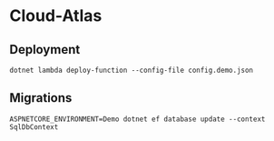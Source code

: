 # Cloud-Atlas

## Deployment

`dotnet lambda deploy-function --config-file config.demo.json`

## Migrations
`ASPNETCORE_ENVIRONMENT=Demo dotnet ef database update --context SqlDbContext`